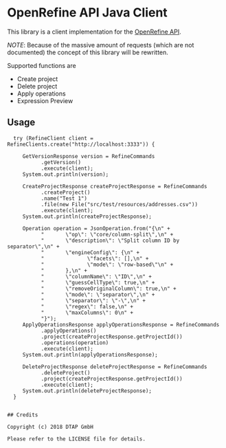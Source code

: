 # OpenRefine API Java Client 

This library is a client implementation for the [OpenRefine API](https://github.com/OpenRefine/OpenRefine/wiki/OpenRefine-API).


*NOTE*: Because of the massive amount of requests (which are not documented) the concept of this library will be rewritten.


Supported functions are

* Create project
* Delete project
* Apply operations
* Expression Preview

## Usage

      try (RefineClient client = RefineClients.create("http://localhost:3333")) {

         GetVersionResponse version = RefineCommands
               .getVersion()
               .execute(client);
         System.out.println(version);

         CreateProjectResponse createProjectResponse = RefineCommands
               .createProject()
               .name("Test 1")
               .file(new File("src/test/resources/addresses.csv"))
               .execute(client);
         System.out.println(createProjectResponse);

         Operation operation = JsonOperation.from("{\n" +
               "       \"op\": \"core/column-split\",\n" +
               "       \"description\": \"Split column ID by separator\",\n" +
               "       \"engineConfig\": {\n" +
               "              \"facets\": [],\n" +
               "              \"mode\": \"row-based\"\n" +
               "       },\n" +
               "       \"columnName\": \"ID\",\n" +
               "       \"guessCellType\": true,\n" +
               "       \"removeOriginalColumn\": true,\n" +
               "       \"mode\": \"separator\",\n" +
               "       \"separator\": \"-\",\n" +
               "       \"regex\": false,\n" +
               "       \"maxColumns\": 0\n" +
               "}");
         ApplyOperationsResponse applyOperationsResponse = RefineCommands
               .applyOperations()
               .project(createProjectResponse.getProjectId())
               .operations(operation)
               .execute(client);
         System.out.println(applyOperationsResponse);

         DeleteProjectResponse deleteProjectResponse = RefineCommands
               .deleteProject()
               .project(createProjectResponse.getProjectId())
               .execute(client);
         System.out.println(deleteProjectResponse);
      }
```

## Credits

Copyright (c) 2018 DTAP GmbH

Please refer to the LICENSE file for details.
